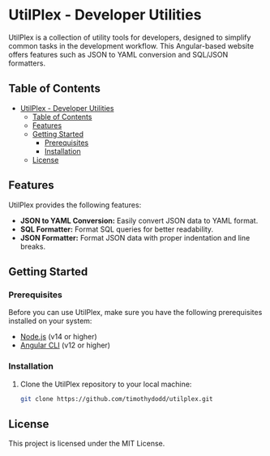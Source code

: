 # UtilPlex - Developer Utilities

UtilPlex is a collection of utility tools for developers, designed to simplify common tasks in the development workflow. This Angular-based website offers features such as JSON to YAML conversion and SQL/JSON formatters.


## Table of Contents

- [UtilPlex - Developer Utilities](#utilplex---developer-utilities)
  - [Table of Contents](#table-of-contents)
  - [Features](#features)
  - [Getting Started](#getting-started)
    - [Prerequisites](#prerequisites)
    - [Installation](#installation)
  - [License](#license)

## Features

UtilPlex provides the following features:

- **JSON to YAML Conversion:** Easily convert JSON data to YAML format.
- **SQL Formatter:** Format SQL queries for better readability.
- **JSON Formatter:** Format JSON data with proper indentation and line breaks.

## Getting Started

### Prerequisites

Before you can use UtilPlex, make sure you have the following prerequisites installed on your system:

- [Node.js](https://nodejs.org/) (v14 or higher)
- [Angular CLI](https://angular.io/cli) (v12 or higher)

### Installation

1. Clone the UtilPlex repository to your local machine:

   ```bash
   git clone https://github.com/timothydodd/utilplex.git


## License
This project is licensed under the MIT License.